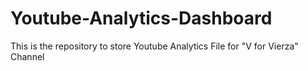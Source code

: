 # Youtube-Analytics-Dashboard
This is the repository to store Youtube Analytics File for "V for Vierza" Channel
